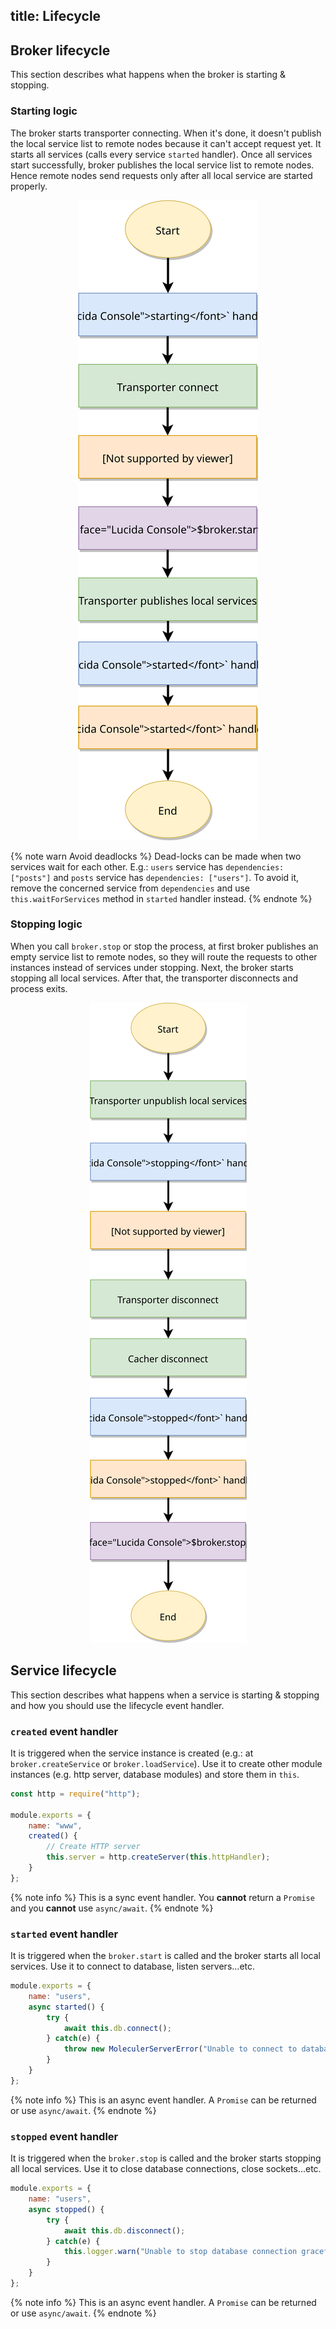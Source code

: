 title: Lifecycle
---

## Broker lifecycle
This section describes what happens when the broker is starting & stopping.

### Starting logic
The broker starts transporter connecting. When it's done, it doesn't publish the local service list to remote nodes because it can't accept request yet. It starts all services (calls every service `started` handler). Once all services start successfully, broker publishes the local service list to remote nodes. Hence remote nodes send requests only after all local service are started properly.

<div align="center">
    <img src="assets/lifecycle/broker-start.svg" alt="Broker starting lifecycle diagram" />
</div>

{% note warn Avoid deadlocks %}
Dead-locks can be made when two services wait for each other. E.g.: `users` service has `dependencies: ["posts"]` and `posts` service has `dependencies: ["users"]`. To avoid it, remove the concerned service from `dependencies` and use `this.waitForServices` method in `started` handler instead.
{% endnote %}

### Stopping logic
When you call `broker.stop` or stop the process, at first broker publishes an empty service list to remote nodes, so they will route the requests to other instances instead of services under stopping. Next, the broker starts stopping all local services. After that, the transporter disconnects and process exits.

<div align="center">
    <img src="assets/lifecycle/broker-stop.svg" alt="Broker stopping lifecycle diagram" />
</div>

## Service lifecycle
This section describes what happens when a service is starting & stopping and how you should use the lifecycle event handler.

### `created` event handler
It is triggered when the service instance is created (e.g.: at `broker.createService` or `broker.loadService`).
Use it to create other module instances (e.g. http server, database modules) and store them in `this`. 

```js
const http = require("http");

module.exports = {
    name: "www",
    created() {
        // Create HTTP server
        this.server = http.createServer(this.httpHandler);
    }
};
```

{% note info %}
This is a sync event handler. You **cannot** return a `Promise` and you **cannot** use `async/await`.
{% endnote %}

### `started` event handler
It is triggered when the `broker.start` is called and the broker starts all local services. Use it to connect to database, listen servers...etc.

```js
module.exports = {
    name: "users",
    async started() {
        try {
            await this.db.connect();
        } catch(e) {
            throw new MoleculerServerError("Unable to connect to database.", e.message);
        }
    }
};
```

{% note info %}
This is an async event handler. A `Promise` can be returned or use `async/await`.
{% endnote %}

### `stopped` event handler
It is triggered when the `broker.stop` is called and the broker starts stopping all local services. Use it to close database connections, close sockets...etc.

```js
module.exports = {
    name: "users",
    async stopped() {
        try {
            await this.db.disconnect();
        } catch(e) {
            this.logger.warn("Unable to stop database connection gracefully.", e);
        }
    }
};
```

{% note info %}
This is an async event handler. A `Promise` can be returned or use `async/await`.
{% endnote %}

